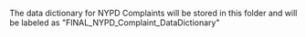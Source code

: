 The data dictionary for NYPD Complaints will be stored in this folder and will be labeled as "FINAL_NYPD_Complaint_DataDictionary"
